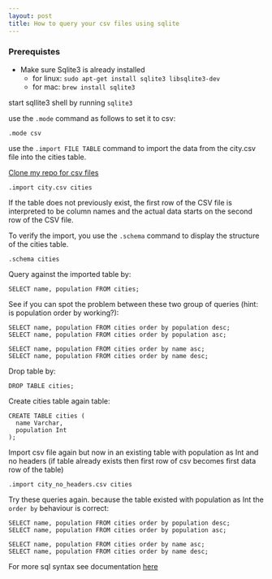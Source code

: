 ```yaml
---
layout: post
title: How to query your csv files using sqlite
---
```


### Prerequistes
* Make sure Sqlite3 is already installed 
    * for linux: `sudo apt-get install sqlite3 libsqlite3-dev`
    * for mac: `brew install sqlite3`

start sqllite3 shell by running
```sqlite3```
    
use the `.mode` command as follows to set it to csv:

`````
.mode csv
`````
 use the `.import FILE TABLE` command to import the data from the city.csv file into the cities table.
 
[Clone my repo for csv files](https://github.com/rdhariwal/csvTosqlQ)

 ````` 
.import city.csv cities
`````
If the table does not previously exist, the first row of the CSV file is interpreted to be column names and the actual data starts on the second row of the CSV file.

To verify the import, you use the `.schema` command to display the structure of the cities table.
`````
.schema cities
`````

Query against the imported table by:
````
SELECT name, population FROM cities;
````
See if you can spot the problem between these two group of queries (hint: is population order by working?):
````
SELECT name, population FROM cities order by population desc;
SELECT name, population FROM cities order by population asc;

SELECT name, population FROM cities order by name asc;
SELECT name, population FROM cities order by name desc;
````

Drop table by:
````
DROP TABLE cities;
````

Create cities table again table:
````
CREATE TABLE cities (
  name Varchar,
  population Int
);
````

Import csv file again but now in an existing table with population as Int and no headers (if table already exists then first row of csv becomes first data row of the table)
````
.import city_no_headers.csv cities
````

Try these queries again. because the table existed with population as Int the `order by` behaviour is correct: 
````
SELECT name, population FROM cities order by population desc;
SELECT name, population FROM cities order by population asc;

SELECT name, population FROM cities order by name asc;
SELECT name, population FROM cities order by name desc;
````

For more sql syntax see documentation [here](https://www.w3schools.com/sql/sql_syntax.asp)


    
